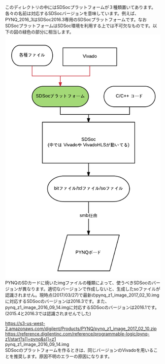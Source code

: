 このディレクトリの中にはSDSocプラットフォームが３種類置いてあります。各々の名前は対応するSDSocバージョンを意味しています。例えば、PYNQ_2016_3はSDSoc2016.3専用のSDSocプラットフォームです。なおSDSocプラットフォームはSDSoc環境を利用する上では不可欠なものです。以下の図の緑色の部分に相当します。  
![](./SDSocPFM.png)  
PYNQのSDカードに焼いたimgファイルの種類によって、使うべきSDSocのバージョンが異なります。適切なバージョンで作成しないと、生成したsoファイルが認識されません。現時点(2017/03/27)で最新のpynq_z1_image_2017_02_10.imgに対応するSDSocのバージョンは2016.3です。また、pynq_z1_image_2016_09_14.imgに対応するSDSocのバージョンは2016.1です。(2015.4と2016.3では認識されませんでした)

https://s3-us-west-2.amazonaws.com/digilent/Products/PYNQ/pynq_z1_image_2017_02_10.zip  
https://reference.digilentinc.com/reference/programmable-logic/pynq-z1/start?s[]=pynq&s[]=z1  
pynq_z1_image_2016_09_14.img  
SDSocのプラットフォームを作るときは、同じバージョンのVivadoを用いることを推奨します。原因不明のエラーの原因になります。
